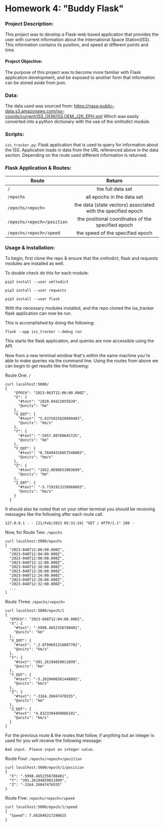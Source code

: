 # Homework 4: "Buddy Flask"

### Project Description:
This project was to develop a Flask-web based application that provides the user with current information about the International Space Station(ISS). This information
contains its position, and speed at different points and time. 

#### Project Objective:
The purpose of this project was to become more familiar with Flask application development, and be exposed to another form that information can be stored aside from json.

### Data:
The data used was sourced from: https://nasa-public-data.s3.amazonaws.com/iss-coords/current/ISS_OEM/ISS.OEM_J2K_EPH.xml
Which was easily converted into a python dictionary with the use of the xmltodict module.

### Scripts:
`iss_tracker.py`: Flask application that is used to query for information about the ISS. Application loads in data from the URL referenced above in the data section. 
Depending on the route used different information is returned. 

### Flask Application & Routes:

| Route         | Return        | 
| ------------- |:-------------:| 
| `/`     | the full data set | 
| `/epochs`       | all epochs in the data set      |
| `/epochs/<epoch>`  | the data (state vectors) associated with the specified epoch      |
| `/epochs/<epoch>/position`  | the positional coordinates of the specified epoch     |
| `/epochs/<epoch>/speed`  | the speed of the specified epoch      |

### Usage & Installation:

To begin, first clone the repo & ensure that the xmltodict, flask and requests modules are installed as well.

To double check do this for each module:
```
pip3 install --user xmltodict

pip3 install --user requests

pip3 install --user flask
```
With the necessary modules installed, and the repo cloned the iss_tracker flask application can now be run.

This is accomplished by doing the following:
```
flask --app iss_tracker --debug run
```
This starts the flask application, and queries are now accessible using the API.

Now from a new terminal window that's within the same machine you're able to make queries via the command line. Using the routes from above we can begin to get results
like the following:

Route One: `/`
```
curl localhost:5000/
{
    "EPOCH": "2023-063T12:00:00.000Z",
    "X": {
      "#text": "2820.04422055639",
      "@units": "km"
    },
    "X_DOT": {
      "#text": "5.0375825820999403",
      "@units": "km/s"
    },
    "Y": {
      "#text": "-5957.89709645725",
      "@units": "km"
    },
    "Y_DOT": {
      "#text": "0.78494316057540003",
      "@units": "km/s"
    },
    "Z": {
      "#text": "1652.0698653803699",
      "@units": "km"
    },
    "Z_DOT": {
      "#text": "-5.7191913150960803",
      "@units": "km/s"
    }
  }
```
It should also be noted that on your other terminal you should be receiving messages like the following after each route call.
```
127.0.0.1 - - [21/Feb/2023 05:31:34] "GET / HTTP/1.1" 200 -
```
Now, for Route Two: `/epochs`
```
curl localhost:5000/epochs
[
  "2023-048T12:00:00.000Z",
  "2023-048T12:04:00.000Z",
  "2023-048T12:08:00.000Z",
  "2023-048T12:12:00.000Z",
  "2023-048T12:16:00.000Z",
  "2023-048T12:20:00.000Z",
  "2023-048T12:24:00.000Z",
  "2023-048T12:28:00.000Z",
  "2023-048T12:32:00.000Z",
  ...
]
```
Route Three: `/epochs/<epoch>`
```
curl localhost:5000/epoch/1
{
  "EPOCH": "2023-048T12:04:00.000Z",
  "X": {
    "#text": "-5998.4652356788401",
    "@units": "km"
  },
  "X_DOT": {
    "#text": "-2.8799691318087701",
    "@units": "km/s"
  },
  "Y": {
    "#text": "391.26194859011099",
    "@units": "km"
  },
  "Y_DOT": {
    "#text": "-5.2020406581448801",
    "@units": "km/s"
  },
  "Z": {
    "#text": "-3164.26047476555",
    "@units": "km"
  },
  "Z_DOT": {
    "#text": "4.8323394499086101",
    "@units": "km/s"
  }
}
```
For the previous route & the routes that follow, if anything but an integer is used for <epoch> you will receive the following message:
```
Bad input. Please input an integer value.
```
Route Four: `/epochs/<epoch>/position`
```
curl localhost:5000/epoch/1/position
{
  "X": "-5998.4652356788401",
  "Y": "391.26194859011099",
  "Z": "-3164.26047476555"
}
```
Route Five: `/epochs/<epoch>/speed`
```
curl localhost:5000/epoch/1/speed
{
  "Speed": 7.662046317290625
}
```
